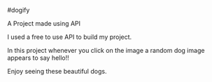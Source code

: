 #dogify
<p>A Project made using API</p>
<p>I used a free to use API to build my project.</p>
<p>In this project whenever you click on the image a random dog image appears to say hello!!</p>
<p>Enjoy seeing these beautiful dogs.</p>
